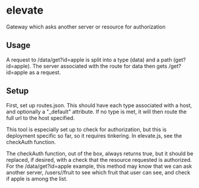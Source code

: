 # elevate
Gateway which asks another server or resource for authorization

## Usage
A request to <this server>/data/get?id=apple is split into a type (data) and a path (get?id=apple). The server associated with the route for data then gets <that server>/get?id=apple as a request.

## Setup
First, set up routes.json. This should have each type associated with a host, and optionally a "\_default" attribute. If no type is met, it will then route the full url to the host specified.

This tool is especially set up to check for authorization, but this is deployment specific so far, so it requires tinkering. In elevate.js, see the checkAuth function.

The checkAuth function, out of the box, always returns true, but it should be replaced, if desired, with a check that the resource requested is authorized. For  the <this server>/data/get?id=apple example, this method may know that we can ask another server, <auth server>/users/<uid>/fruit to see which fruit that user can see, and check if apple is among the list.
